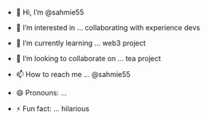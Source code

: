- 👋 Hi, I’m @sahmie55 
- 👀 I’m interested in ... collaborating with experience devs
  
- 🌱 I’m currently learning ... web3 project
- 💞️ I’m looking to collaborate on ... tea project
- 📫 How to reach me ... @sahmie55
- 😄 Pronouns: ... 
- ⚡ Fun fact: ... hilarious

<!---
sahmie55/sahmie55 is a ✨ special ✨ repository because its `README.md` (this file) appears on your GitHub profile.
You can click the Preview link to take a look at your changes.
--->
